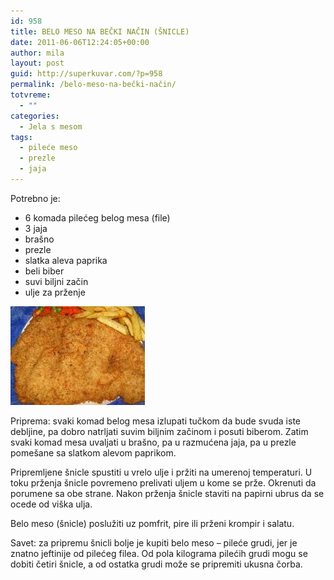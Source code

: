 ```yaml
---
id: 958
title: BELO MESO NA BEČKI NAČIN (ŠNICLE)
date: 2011-06-06T12:24:05+00:00
author: mila
layout: post
guid: http://superkuvar.com/?p=958
permalink: /belo-meso-na-bečki-način/
totvreme:
  - ""
categories:
  - Jela s mesom
tags:
  - pileće meso
  - prezle
  - jaja
---
```

Potrebno je:

  * 6 komada pilećeg belog mesa (file)
  * 3 jaja
  * brašno
  * prezle
  * slatka aleva paprika
  * beli biber
  * suvi biljni začin
  * ulje za prženje

<img class="alignnone size-full wp-image-960" title="belomeso" src="/wp-content/uploads/2011/06/belomeso-e1307363024592.jpg" alt="" width="215" height="158" /> 

Priprema: svaki komad belog mesa izlupati tučkom da bude svuda iste debljine, pa dobro natrljati suvim biljnim začinom i posuti biberom. Zatim svaki komad mesa uvaljati u brašno, pa u razmućena jaja, pa u prezle pomešane sa slatkom alevom paprikom.

Pripremljene šnicle spustiti u vrelo ulje i pržiti na umerenoj temperaturi. U toku prženja šnicle povremeno prelivati uljem u kome se prže. Okrenuti da porumene sa obe strane. Nakon prženja šnicle staviti na papirni ubrus da se ocede od viška ulja.

Belo meso (šnicle) poslužiti uz pomfrit, pire ili prženi krompir i salatu.

Savet: za pripremu šnicli bolje je kupiti belo meso &#8211; pileće grudi, jer je znatno jeftinije od pilećeg filea. Od pola kilograma pilećih grudi mogu se dobiti četiri šnicle, a od ostatka grudi može se pripremiti ukusna čorba.